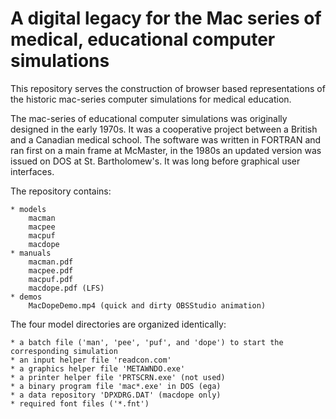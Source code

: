 # A digital legacy for the Mac series of medical, educational computer simulations
This repository serves the construction of browser based representations of the historic mac-series computer simulations for medical education.

The mac-series of educational computer simulations was originally designed in the early 1970s. It was a cooperative project between a British and a Canadian medical school. The software was written in FORTRAN and ran first on a main frame at McMaster, in the 1980s an updated version was issued on DOS at St. Bartholomew's. It was long before graphical user interfaces. 

The repository contains:

    * models
        macman
        macpee
        macpuf
        macdope
    * manuals
        macman.pdf
        macpee.pdf
        macpuf.pdf
        macdope.pdf (LFS)
    * demos
        MacDopeDemo.mp4 (quick and dirty OBSStudio animation)
The four model directories are organized identically:

    * a batch file ('man', 'pee', 'puf', and 'dope') to start the corresponding simulation
    * an input helper file 'readcon.com'
    * a graphics helper file 'METAWNDO.exe'
    * a printer helper file 'PRTSCRN.exe' (not used)
    * a binary program file 'mac*.exe' in DOS (ega)
    * a data repository 'DPXDRG.DAT' (macdope only)
    * required font files ('*.fnt')
